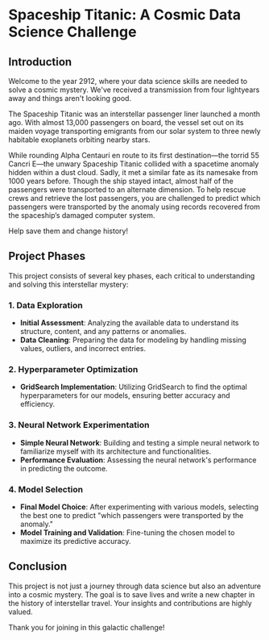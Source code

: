 # Spaceship Titanic: A Cosmic Data Science Challenge

## Introduction

Welcome to the year 2912, where your data science skills are needed to solve a cosmic mystery. We've received a transmission from four lightyears away and things aren't looking good.

The Spaceship Titanic was an interstellar passenger liner launched a month ago. With almost 13,000 passengers on board, the vessel set out on its maiden voyage transporting emigrants from our solar system to three newly habitable exoplanets orbiting nearby stars.

While rounding Alpha Centauri en route to its first destination—the torrid 55 Cancri E—the unwary Spaceship Titanic collided with a spacetime anomaly hidden within a dust cloud. Sadly, it met a similar fate as its namesake from 1000 years before. Though the ship stayed intact, almost half of the passengers were transported to an alternate dimension. To help rescue crews and retrieve the lost passengers, you are challenged to predict which passengers were transported by the anomaly using records recovered from the spaceship’s damaged computer system.

Help save them and change history!

## Project Phases

This project consists of several key phases, each critical to understanding and solving this interstellar mystery:

### 1. Data Exploration
   - **Initial Assessment**: Analyzing the available data to understand its structure, content, and any patterns or anomalies.
   - **Data Cleaning**: Preparing the data for modeling by handling missing values, outliers, and incorrect entries.

### 2. Hyperparameter Optimization
   - **GridSearch Implementation**: Utilizing GridSearch to find the optimal hyperparameters for our models, ensuring better accuracy and efficiency.

### 3. Neural Network Experimentation
   - **Simple Neural Network**: Building and testing a simple neural network to familiarize myself with its architecture and functionalities.
   - **Performance Evaluation**: Assessing the neural network's performance in predicting the outcome.

### 4. Model Selection
   - **Final Model Choice**: After experimenting with various models, selecting the best one to predict "which passengers were transported by the anomaly."
   - **Model Training and Validation**: Fine-tuning the chosen model to maximize its predictive accuracy.
     
## Conclusion

This project is not just a journey through data science but also an adventure into a cosmic mystery. The goal is to save lives and write a new chapter in the history of interstellar travel. Your insights and contributions are highly valued.

Thank you for joining in this galactic challenge!
